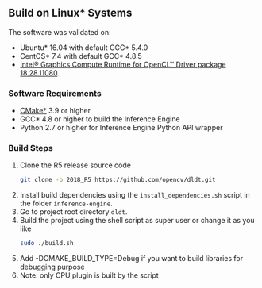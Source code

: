 
## Build on Linux\* Systems

The software was validated on:
- Ubuntu\* 16.04 with default GCC\* 5.4.0
- CentOS\* 7.4 with default GCC\* 4.8.5
- [Intel® Graphics Compute Runtime for OpenCL™ Driver package 18.28.11080](https://github.com/intel/compute-runtime/releases/tag/18.28.11080).

### Software Requirements
- [CMake\*](https://cmake.org/download/) 3.9 or higher
- GCC\* 4.8 or higher to build the Inference Engine
- Python 2.7 or higher for Inference Engine Python API wrapper

### Build Steps

1. Clone the R5 release source code
    ```sh
    git clone -b 2018_R5 https://github.com/opencv/dldt.git
    ```
2. Install build dependencies using the `install_dependencies.sh` script in the folder `inference-engine`.
3. Go to project root directory `dldt`.
4. Build the project using the shell script as super user or change it as you like
    ```sh
    sudo ./build.sh
    ```
5. Add -DCMAKE_BUILD_TYPE=Debug if you want to build libraries for debugging purpose
6. Note: only CPU plugin is built by the script
